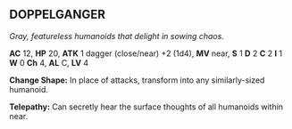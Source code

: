 ## DOPPELGANGER

_Gray, featureless humanoids that delight in sowing chaos._

**AC** 12, **HP** 20, **ATK** 1 dagger (close/near) +2 (1d4), **MV** near, **S** 1 **D** 2 **C** 2 **I** 1 **W** 0 **Ch** 4, **AL** C, **LV** 4

**Change Shape:** In place of attacks, transform into any similarly-sized humanoid.

**Telepathy:** Can secretly hear the surface thoughts of all humanoids within near.

